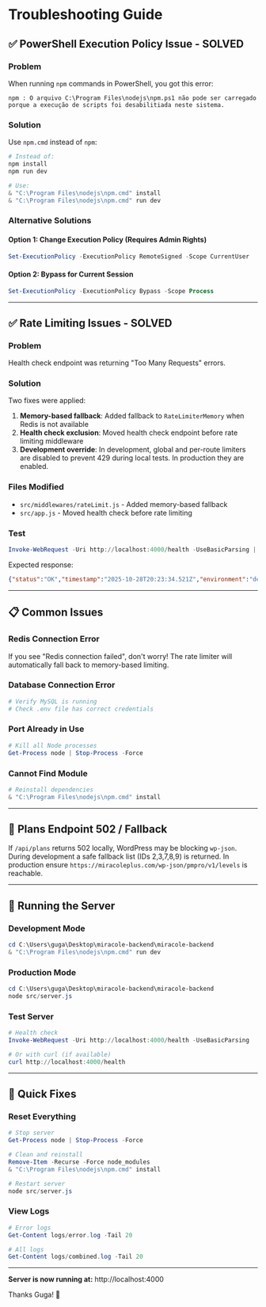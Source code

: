 # Troubleshooting Guide

## ✅ PowerShell Execution Policy Issue - SOLVED

### Problem
When running `npm` commands in PowerShell, you got this error:
```
npm : O arquivo C:\Program Files\nodejs\npm.ps1 não pode ser carregado porque a execução de scripts foi desabilitiada neste sistema.
```

### Solution
Use `npm.cmd` instead of `npm`:

```powershell
# Instead of:
npm install
npm run dev

# Use:
& "C:\Program Files\nodejs\npm.cmd" install
& "C:\Program Files\nodejs\npm.cmd" run dev
```

### Alternative Solutions

#### Option 1: Change Execution Policy (Requires Admin Rights)
```powershell
Set-ExecutionPolicy -ExecutionPolicy RemoteSigned -Scope CurrentUser
```

#### Option 2: Bypass for Current Session
```powershell
Set-ExecutionPolicy -ExecutionPolicy Bypass -Scope Process
```

---

## ✅ Rate Limiting Issues - SOLVED

### Problem
Health check endpoint was returning "Too Many Requests" errors.

### Solution
Two fixes were applied:

1. **Memory-based fallback**: Added fallback to `RateLimiterMemory` when Redis is not available
2. **Health check exclusion**: Moved health check endpoint before rate limiting middleware
3. **Development override**: In development, global and per-route limiters are disabled to prevent 429 during local tests. In production they are enabled.

### Files Modified
- `src/middlewares/rateLimit.js` - Added memory-based fallback
- `src/app.js` - Moved health check before rate limiting

### Test
```powershell
Invoke-WebRequest -Uri http://localhost:4000/health -UseBasicParsing | Select-Object -ExpandProperty Content
```

Expected response:
```json
{"status":"OK","timestamp":"2025-10-28T20:23:34.521Z","environment":"development"}
```

---

## 📋 Common Issues

### Redis Connection Error
If you see "Redis connection failed", don't worry! The rate limiter will automatically fall back to memory-based limiting.

### Database Connection Error
```powershell
# Verify MySQL is running
# Check .env file has correct credentials
```

### Port Already in Use
```powershell
# Kill all Node processes
Get-Process node | Stop-Process -Force
```

### Cannot Find Module
```powershell
# Reinstall dependencies
& "C:\Program Files\nodejs\npm.cmd" install
```

---

## 🔗 Plans Endpoint 502 / Fallback

If `/api/plans` returns 502 locally, WordPress may be blocking `wp-json`. During development a safe fallback list (IDs 2,3,7,8,9) is returned. In production ensure `https://miracoleplus.com/wp-json/pmpro/v1/levels` is reachable.

---

## 🚀 Running the Server

### Development Mode
```powershell
cd C:\Users\guga\Desktop\miracole-backend\miracole-backend
& "C:\Program Files\nodejs\npm.cmd" run dev
```

### Production Mode
```powershell
cd C:\Users\guga\Desktop\miracole-backend\miracole-backend
node src/server.js
```

### Test Server
```powershell
# Health check
Invoke-WebRequest -Uri http://localhost:4000/health -UseBasicParsing

# Or with curl (if available)
curl http://localhost:4000/health
```

---

## 🔧 Quick Fixes

### Reset Everything
```powershell
# Stop server
Get-Process node | Stop-Process -Force

# Clean and reinstall
Remove-Item -Recurse -Force node_modules
& "C:\Program Files\nodejs\npm.cmd" install

# Restart server
node src/server.js
```

### View Logs
```powershell
# Error logs
Get-Content logs/error.log -Tail 20

# All logs
Get-Content logs/combined.log -Tail 20
```

---

**Server is now running at:** http://localhost:4000

Thanks Guga! 🎉

